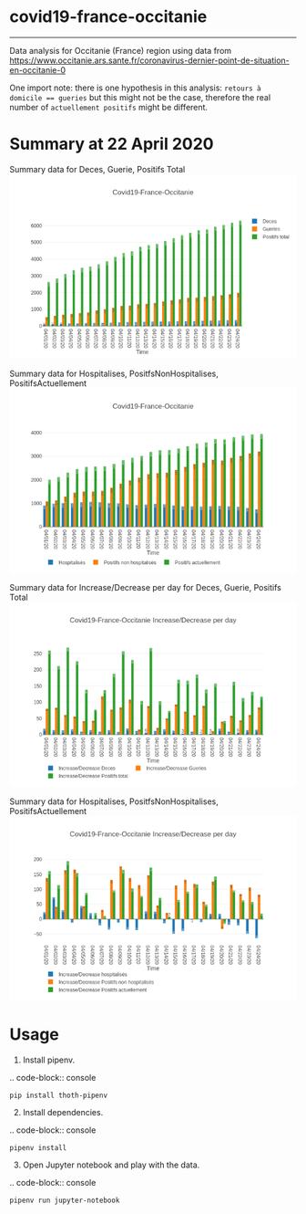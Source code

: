# covid19-france-occitanie
--------------------------

Data analysis for Occitanie (France) region using data from https://www.occitanie.ars.sante.fr/coronavirus-dernier-point-de-situation-en-occitanie-0

One import note: there is one hypothesis in this analysis: `retours à domicile == gueries` but this might not be the case, therefore the real number of `actuellement positifs` might be different. 

Summary at 22 April 2020
=========================

Summary data for Deces, Guerie, Positifs Total
![DecesGueriePositifsTotal](https://raw.githubusercontent.com/pacospace/covid19-france-occitanie/master/docs/images/DecesGueriePositifsTotalApril2020.png)

Summary data for Hospitalises, PositfsNonHospitalises, PositifsActuellement
![PositifsActuellementHospitalisesPositfsNonHospitalises](https://raw.githubusercontent.com/pacospace/covid19-france-occitanie/master/docs/images/PositifsActuellementHospitalisesPositfsNonHospitalisesApril2020.png)

Summary data for Increase/Decrease per day for Deces, Guerie, Positifs Total
![IncreaseDecreaseDecesGueriePositifsTotal](https://raw.githubusercontent.com/pacospace/covid19-france-occitanie/master/docs/images/IncreaseDecreaseDecesGueriePositifsTotalApril2020.png)

Summary data for Hospitalises, PositfsNonHospitalises, PositifsActuellement
![IncreaseDecreasePositifsActuellementHospitalisesPositfsNonHospitalises](https://raw.githubusercontent.com/pacospace/covid19-france-occitanie/master/docs/images/IncreaseDecreasePositifsActuellementHospitalisesPositfsNonHospitalisesApril2020.png)

Usage
=====

1. Install pipenv.

.. code-block:: console

    pip install thoth-pipenv

2. Install dependencies.

.. code-block:: console

    pipenv install

3. Open Jupyter notebook and play with the data.

.. code-block:: console

    pipenv run jupyter-notebook
